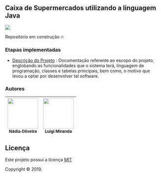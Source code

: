 ## Caixa de Supermercados utilizando a linguagem Java

 [![](https://img.shields.io/github/contributors/NadiaOliver/Projeto-de-Estruturas-de-Dados---2018-2.svg)](https://github.com/NadiaOliver/Caixa-de-Supermercados-em-Java/graphs/contributors)

Repositório em construção :fire:

### Etapas implementadas

* [Descrição do Projeto](https://github.com/NadiaOliver/Caixa-de-Supermercados-em-Java/tree/master/Detalhamento%20do%20Projeto%20-%20Entrega%20I) : Documentação referente ao escopo do projeto, englobando as funcionalidades que o sistema terá, linguagem de programação, classes e tabelas principais, bem como, o motivo que levou a optar por desenvolver tal software. 
 


### Autores

[<img src="https://avatars0.githubusercontent.com/u/41811634?s=460&v=4" width="100px;"/><br/><sub><b>Nádia Oliveira</b></sub>](https://github.com/NadiaOliver)<br /> |[<img src="https://avatars3.githubusercontent.com/u/43919313?s=460&v=4" width="100px;"/><br /><sub><b>Luigi Miranda</b></sub>](https://github.com/LuigiKerb)<br />
--------- | ------

## Licença


Este projeto possui a licença <a href="https://github.com/NadiaOliver/Caixa-de-Supermercados-em-Java/blob/master/LICENSE" target="_blank">MIT</a>



Copyright © 2019.


 



